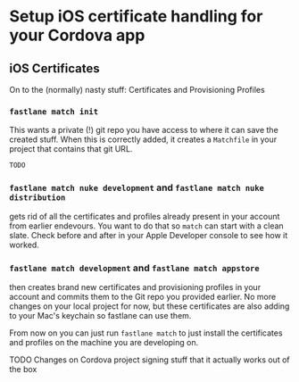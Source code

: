 # Setup iOS certificate handling for your Cordova app

## iOS Certificates

On to the (normally) nasty stuff: Certificates and Provisioning Profiles

### `fastlane match init`

This wants a private (!) git repo you have access to where it can save the created stuff. When this is correctly added, it creates a `Matchfile` in your project that contains that git URL.

```
TODO
```

### `fastlane match nuke development` and `fastlane match nuke distribution`

gets rid of all the certificates and profiles already present in your account from earlier endevours. You want to do that so `match` can start with a clean slate. Check before and after in your Apple Developer console to see how it worked.

### `fastlane match development` and `fastlane match appstore`

then creates brand new certificates and provisioning profiles in your account and commits them to the Git repo you provided earlier. No more changes on your local project for now, but these certificates are also adding to your Mac's keychain so fastlane can use them.

From now on you can just run `fastlane match` to just install the certificates and profiles on the machine you are developing on.


TODO Changes on Cordova project signing stuff that it actually works out of the box